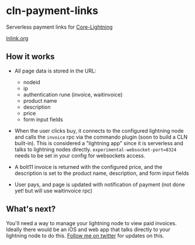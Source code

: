 
# cln-payment-links

Serverless payment links for [Core-Lightning](https://github.com/ElementsProject/lightning)

[lnlink.org](http://lnlink.org)

## How it works

* All page data is stored in the URL:

  - nodeid
  - ip
  - authentication rune (invoice, waitinvoice)
  - product name
  - description
  - price
  - form input fields

* When the user clicks buy, it connects to the configured lightning node and calls the `invoice` rpc via the commando plugin (soon to build a CLN built-in). This is considered a "lightning app" since it is serverless and talks to lightning nodes directly. `experimental-websocket-port=8324` needs to be set in your config for websockets access.

* A bolt11 invoice is returned with the configured price, and the description is set to the product name, description, and form input fields

* User pays, and page is updated with notification of payment (not done yet! but will use waitinvoice rpc)

## What's next?

You'll need a way to manage your lightning node to view paid invoices. Ideally there would be an iOS and web app that talks directly to your lightning node to do this. [Follow me on twitter](https://twitter.com/jb55) for updates on this.
